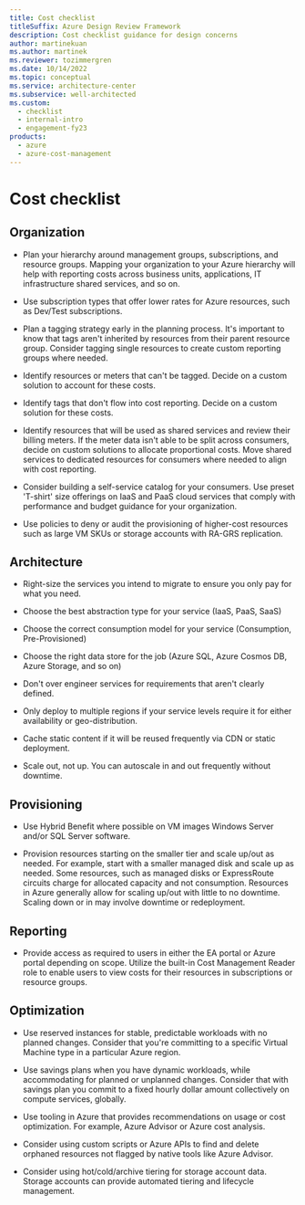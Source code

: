 ```yaml
---
title: Cost checklist
titleSuffix: Azure Design Review Framework
description: Cost checklist guidance for design concerns
author: martinekuan
ms.author: martinek
ms.reviewer: tozimmergren
ms.date: 10/14/2022
ms.topic: conceptual
ms.service: architecture-center
ms.subservice: well-architected
ms.custom:
  - checklist
  - internal-intro
  - engagement-fy23
products:
  - azure
  - azure-cost-management
---
```


# Cost checklist

## Organization

- Plan your hierarchy around management groups, subscriptions, and resource groups. Mapping your organization to your Azure hierarchy will help with reporting costs across business units, applications, IT infrastructure shared services, and so on.

- Use subscription types that offer lower rates for Azure resources, such as Dev/Test subscriptions.

- Plan a tagging strategy early in the planning process. It's important to know that tags aren't inherited by resources from their parent resource group. Consider tagging single resources to create custom reporting groups where needed.

- Identify resources or meters that can't be tagged. Decide on a custom solution to account for these costs.

- Identify tags that don't flow into cost reporting. Decide on a custom solution for these costs.

- Identify resources that will be used as shared services and review their billing meters. If the meter data isn't able to be split across consumers, decide on custom solutions to allocate proportional costs. Move shared services to dedicated resources for consumers where needed to align with cost reporting.

- Consider building a self-service catalog for your consumers. Use preset 'T-shirt' size offerings on IaaS and PaaS cloud services that comply with performance and budget guidance for your organization.

- Use policies to deny or audit the provisioning of higher-cost resources such as large VM SKUs or storage accounts with RA-GRS replication.

## Architecture

- Right-size the services you intend to migrate to ensure you only pay for what you need.

- Choose the best abstraction type for your service (IaaS, PaaS, SaaS)

- Choose the correct consumption model for your service (Consumption, Pre-Provisioned)

- Choose the right data store for the job (Azure SQL, Azure Cosmos DB, Azure Storage, and so on)

- Don't over engineer services for requirements that aren't clearly defined.

- Only deploy to multiple regions if your service levels require it for either availability or geo-distribution.

- Cache static content if it will be reused frequently via CDN or static deployment.

- Scale out, not up. You can autoscale in and out frequently without downtime.

## Provisioning

- Use Hybrid Benefit where possible on VM images Windows Server and/or SQL Server software.

- Provision resources starting on the smaller tier and scale up/out as needed. For example, start with a smaller managed disk and scale up as needed. Some resources, such as managed disks or ExpressRoute circuits charge for allocated capacity and not consumption. Resources in Azure generally allow for scaling up/out with little to no downtime. Scaling down or in may involve downtime or redeployment.

## Reporting

- Provide access as required to users in either the EA portal or Azure portal depending on scope. Utilize the built-in Cost Management Reader role to enable users to view costs for their resources in subscriptions or resource groups.

## Optimization

- Use reserved instances for stable, predictable workloads with no planned changes. Consider that you're committing to a specific Virtual Machine type in a particular Azure region.

- Use savings plans when you have dynamic workloads, while accommodating for planned or unplanned changes. Consider that with savings plan you commit to a fixed hourly dollar amount collectively on compute services, globally.

- Use tooling in Azure that provides recommendations on usage or cost optimization. For example, Azure Advisor or Azure cost analysis.

- Consider using custom scripts or Azure APIs to find and delete orphaned resources not flagged by native tools like Azure Advisor.

- Consider using hot/cold/archive tiering for storage account data. Storage accounts can provide automated tiering and lifecycle management.
